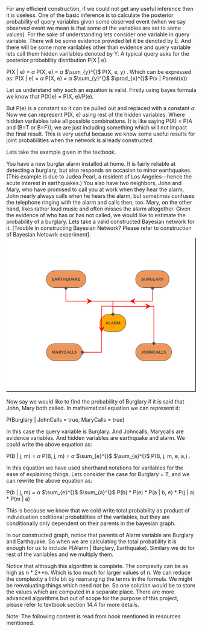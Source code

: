 For any efficient construction, if we could not get any useful inference then it is useless. One of the basic inference is to calculate the posterior probability of query variables given some observed event (when we say observed event we mean is that some of the variables are set to some values). For the sake of understanding lets consider one variable in query variable. There will be some evidence provided let it be denoted by E. And there will be some more varilables other than evidence and query variable lets call them hidden varilables denoted by Y. A typical query asks for the posterior
probability distribution P(X | e).

P(X | e) = $\alpha$ P(X, e) = $\alpha$ 	$\sum_{y}^{}$ P(X, e, y) .
Which can be expressed as:
P(X | e) = $\alpha$ P(X, e) = $\alpha$ 	$\sum_{y}^{}$ $\prod_{x}^{}$ P(x | Parent(x)) 

Let us understand why such an equation is valid. Firstly using bayes formula we know that P(X|e) = P(X, e)/P(e).

But P(e) is a constant so it can be pulled out and replaced with a constant $\alpha$. Now we can represent P(X, e) using rest of the hidden variables. Where hidden varilables take all possible combinations. It is like saying P(A) = P(A and (B=T or B=F)), we are just including something which will not impact the final result. This is very useful because we know some useful results for joint probabilities when the network is already constructed. 

Lets take the example given in the textbook.

You have a new burglar alarm installed at home. It is fairly reliable at detecting a burglary, but also responds on occasion to minor earthquakes. (This example is due to Judea Pearl, a resident of Los Angeles—hence the acute interest in earthquakes.) You also have two neighbors, John and Mary, who have promised to call you at work when they hear the alarm. John nearly always calls when he hears the alarm, but sometimes confuses the telephone ringing with the alarm and calls then, too. Mary, on the other hand, likes rather loud music and often misses the alarm altogether. Given the evidence of who has or has not called, we would like to estimate the probability of a burglary. Lets take a valid constructed Bayesian network for it. [Trouble in constructing Bayesian Network? Please refer to construction of Bayesian Netowrk experiment].
![Constructed Bayesian Network for given problem statement](./images/Burglary.png)  

Now say we would like to find the probability of Burglary if it is said that John, Mary both called. In mathematical equation we can represent it:

P(Burglary | JohnCalls = true, MaryCalls = true)

In this case the query variable is Burglary. And Johncalls, Marycalls are evidence variables. And hidden variables are earthquake and alarm. We could write the above equation as:

P(B | j, m) = $\alpha$ P(B, j, m) = $\alpha$ $\sum_{e}^{}$ $\sum_{a}^{}$ P(B, j, m, e, a,) .

In this equation we have used shorthand notations for varilables for the ease of explaining things.
Lets consider the case for Burglary = T, and we can rewrite the above equation as:

P(b | j, m) = $\alpha$ $\sum_{e}^{}$ $\sum_{a}^{}$ P(b) * P(e) * P(a | b, e) * P(j | a) * P(m | a)

This is because we know that we cold write total probability as product of individuation coditional probabilities of the varilables, but they are conditionally only dependent on their parents in the bayesian graph.

In our constructed graph, notice that parents of Alarm variable are Burglary and Earthquake. So when we are calculating the total probability it is enough for us to include P(Alarm | Burglary, Earthquake). Similary we do for rest of the varilables and we multiply them. 

Notice that although this algorithm is complete. The compexity can be as high as n * 2**n. Which is too much for larger values of n. We can reduce the complexity a little bit by rearranging the terms in the formula. We might be reevaluating things which need not be. So one solution would be to store the values which are computed in a separate place. There are more advanced algorithms but out of scope for the purpose of this project, please refer to textbook section 14.4 for more details.

Note: The following content is read from book mentioned in resources mentioned. 